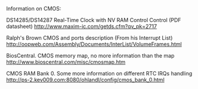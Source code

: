 Information on CMOS:

DS14285/DS14287 Real-Time Clock with NV RAM Control Control (PDF datasheet)
http://www.maxim-ic.com/getds.cfm?qv_pk=2717

Ralph's Brown CMOS and ports description (From his Interrupt List)
http://oopweb.com/Assembly/Documents/InterList/VolumeFrames.html

BiosCentral. CMOS memory map, no more information than the map
http://www.bioscentral.com/misc/cmosmap.htm

CMOS RAM Bank 0. Some more information on different RTC IRQs handling
http://ps-2.kev009.com:8080/ohlandl/config/cmos_bank_0.html
